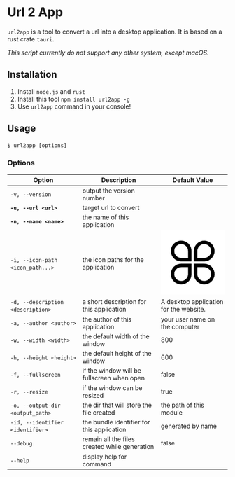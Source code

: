 # Url 2 App
`url2app` is a tool to convert a url into a desktop application.
It is based on a rust crate `tauri`.

*This script currently do not support any other system, except macOS.* 

## Installation
1. Install `node.js` and `rust`
2. Install this tool `npm install url2app -g`
3. Use `url2app` command in your console!

## Usage
```shell
$ url2app [options]
```

### Options
| Option | Description | Default Value |
| ------ | ----------- | ------------- |
| `-v, --version` | output the version number | |
| **`-u, --url <url>`** | target url to convert | |
| **`-n, --name <name>`** | the name of this application | |
| `-i, --icon-path <icon_path...>` | the icon paths for the application | ![](./icons/icon.png) |
| `-d, --description <description>` | a short description for this application | A desktop application for the website. |
| `-a, --author <author>` | the author of this application | your user name on the computer |
| `-w, --width <width>` | the default width of the window | 800 |
| `-h, --height <height>` | the default height of the window | 600 |
| `-f, --fullscreen` | if the window will be fullscreen when open | false |
| `-r, --resize` | if the window can be resized | true |
| `-o, --output-dir <output_path>` | the dir that will store the file created | the path of this module |
| `-id, --identifier <identifier>` | the bundle identifier for this application | generated by name |
| `--debug` | remain all the files created while generation | false |
| `--help` | display help for command |
